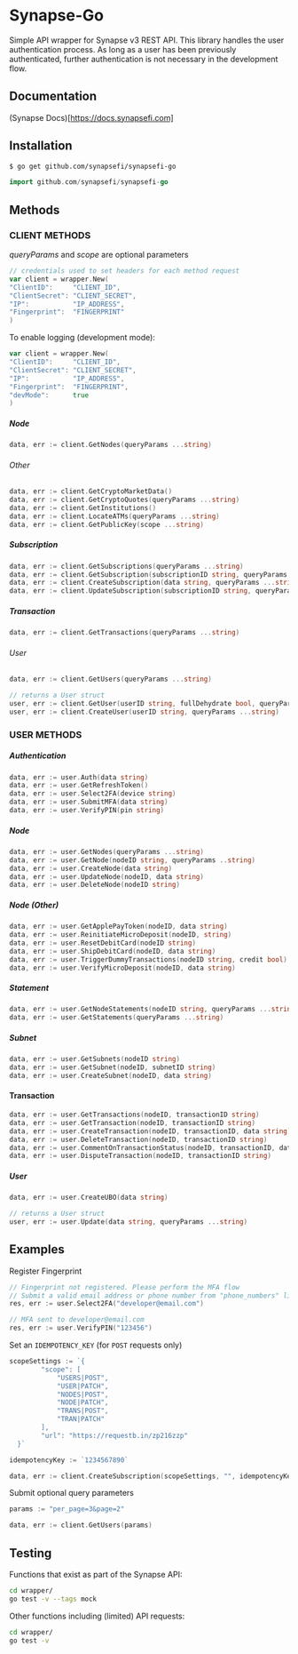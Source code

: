 # Synapse-Go
Simple API wrapper for Synapse v3 REST API. This library handles the user authentication process. As long as a user has been previously authenticated, further authentication is not necessary in the development flow.

## Documentation

(Synapse Docs)[https://docs.synapsefi.com]

## Installation
```bash
$ go get github.com/synapsefi/synapsefi-go
```

```go
import github.com/synapsefi/synapsefi-go
```

## Methods

### CLIENT METHODS

*queryParams* and *scope* are optional parameters

```go
// credentials used to set headers for each method request
var client = wrapper.New(
"ClientID":     "CLIENT_ID",
"ClientSecret": "CLIENT_SECRET",
"IP":           "IP_ADDRESS",
"Fingerprint":  "FINGERPRINT"
)
```

To enable logging (development mode):

```go
var client = wrapper.New(
"ClientID":     "CLIENT_ID",
"ClientSecret": "CLIENT_SECRET",
"IP":           "IP_ADDRESS",
"Fingerprint":  "FINGERPRINT",
"devMode":      true
)
```

##### Node

```go
data, err := client.GetNodes(queryParams ...string)
```

###### Other

```go
data, err := client.GetCryptoMarketData()
data, err := client.GetCryptoQuotes(queryParams ...string)
data, err := client.GetInstitutions()
data, err := client.LocateATMs(queryParams ...string)
data, err := client.GetPublicKey(scope ...string)
```

##### Subscription

```go
data, err := client.GetSubscriptions(queryParams ...string)
data, err := client.GetSubscription(subscriptionID string, queryParams ...string)
data, err := client.CreateSubscription(data string, queryParams ...string)
data, err := client.UpdateSubscription(subscriptionID string, queryParams ...string)

```

##### Transaction

```go
data, err := client.GetTransactions(queryParams ...string)
```

###### User

```go
data, err := client.GetUsers(queryParams ...string)

// returns a User struct
user, err := client.GetUser(userID string, fullDehydrate bool, queryParams ...string)
user, err := client.CreateUser(userID string, queryParams ...string)
```

### USER METHODS

##### Authentication

```go
data, err := user.Auth(data string)
data, err := user.GetRefreshToken()
data, err := user.Select2FA(device string)
data, err := user.SubmitMFA(data string)
data, err := user.VerifyPIN(pin string)
```

##### Node

```go
data, err := user.GetNodes(queryParams ...string)
data, err := user.GetNode(nodeID string, queryParams ..string)
data, err := user.CreateNode(data string)
data, err := user.UpdateNode(nodeID, data string)
data, err := user.DeleteNode(nodeID string)
```

##### Node (Other)

```go
data, err := user.GetApplePayToken(nodeID, data string)
data, err := user.ReinitiateMicroDeposit(nodeID, string)
data, err := user.ResetDebitCard(nodeID string)
data, err := user.ShipDebitCard(nodeID, data string)
data, err := user.TriggerDummyTransactions(nodeID string, credit bool)
data, err := user.VerifyMicroDeposit(nodeID, data string)
```

##### Statement

```go
data, err := user.GetNodeStatements(nodeID string, queryParams ...string)
data, err := user.GetStatements(queryParams ...string)
```

##### Subnet

```go
data, err := user.GetSubnets(nodeID string)
data, err := user.GetSubnet(nodeID, subnetID string)
data, err := user.CreateSubnet(nodeID, data string)
```

#### Transaction

```go
data, err := user.GetTransactions(nodeID, transactionID string)
data, err := user.GetTransaction(nodeID, transactionID string)
data, err := user.CreateTransaction(nodeID, transactionID, data string)
data, err := user.DeleteTransaction(nodeID, transactionID string)
data, err := user.CommentOnTransactionStatus(nodeID, transactionID, data string)
data, err := user.DisputeTransaction(nodeID, transactionID string)
```

##### User

```go
data, err := user.CreateUBO(data string)

// returns a User struct
user, err := user.Update(data string, queryParams ...string)
```

## Examples

Register Fingerprint

```go
// Fingerprint not registered. Please perform the MFA flow
// Submit a valid email address or phone number from "phone_numbers" list
res, err := user.Select2FA("developer@email.com")

// MFA sent to developer@email.com
res, err := user.VerifyPIN("123456")

```

Set an `IDEMPOTENCY_KEY` (for `POST` requests only)

```go
scopeSettings := `{
		"scope": [
			"USERS|POST",
			"USER|PATCH",
			"NODES|POST",
			"NODE|PATCH",
			"TRANS|POST",
			"TRAN|PATCH"
		],
		"url": "https://requestb.in/zp216zzp"
  }`

idempotencyKey := `1234567890`

data, err := client.CreateSubscription(scopeSettings, "", idempotencyKey)
```

Submit optional query parameters

```go
params := "per_page=3&page=2"

data, err := client.GetUsers(params)
```

## Testing

Functions that exist as part of the Synapse API:

```bash
cd wrapper/
go test -v --tags mock
```

Other functions including (limited) API requests:

```bash
cd wrapper/
go test -v
```

